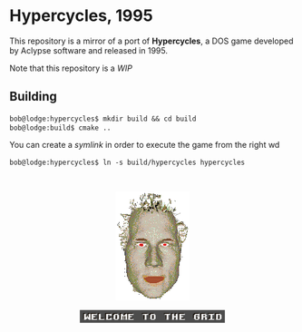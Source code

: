 # Hypercycles, 1995

This repository is a mirror of a port of **Hypercycles**, a DOS game developed by Aclypse software and released in 1995.

Note that this repository is a *WIP*

## Building
```console
bob@lodge:hypercycles$ mkdir build && cd build
bob@lodge:build$ cmake ..
```

You can create a *symlink* in order to execute the game from the right wd
```console
bob@lodge:hypercycles$ ln -s build/hypercycles hypercycles
```

<br />
<p align="center">
  <img src=".misc/doc.gif">
</p>
<p align="center">
  <img width="256" src=".misc/welcome_grid.png">
</p>